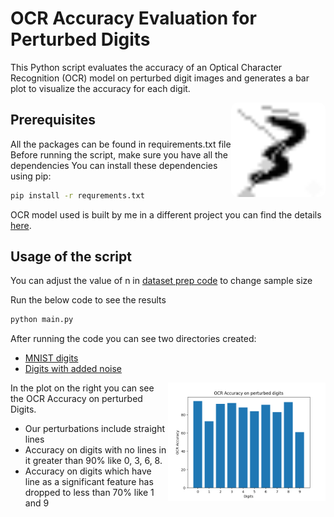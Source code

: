 # OCR Accuracy Evaluation for Perturbed Digits

This Python script evaluates the accuracy of an Optical Character Recognition (OCR) model on perturbed digit images and generates a bar plot to visualize the accuracy for each digit.

<img src="3.png" width="30%" align="right" title="Handwritten Digit 3" style="border-radius: 10px;">

## Prerequisites
All the packages can be found in requirements.txt file
Before running the script, make sure you have all the dependencies
You can install these dependencies using pip:
```bash
pip install -r requrements.txt
```
OCR model used is built by me in a different project you can find the details [here](https://github.com/saitejramu/handwritten_digits_classifier).


## Usage of the script
You can adjust the value of n in [dataset prep code](prepare_dataset.py) to change sample size

Run the below code to see the results
```bash
python main.py
```
After running the code you can see two directories created:
- [MNIST digits](digits)
- [Digits with added noise](digits_noised) 

<img src="plot.png" width="50%" align="right" title="">

In the plot on the right you can see the OCR Accuracy on perturbed Digits.
- Our perturbations include straight lines
- Accuracy on digits with no lines in it greater than 90% like 0, 3, 6, 8.
- Accuracy on digits which have line as a significant feature has dropped to less than 70% like 1 and 9